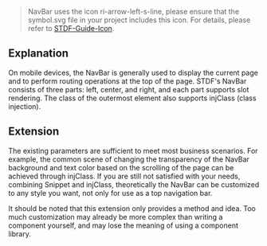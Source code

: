 > NavBar uses the icon ri-arrow-left-s-line, please ensure that the symbol.svg file in your project includes this icon. For details, please refer to [STDF-Guide-Icon](https://stdf.design/#/guide/icon).

## Explanation

On mobile devices, the NavBar is generally used to display the current page and to perform routing operations at the top of the page. STDF's NavBar consists of three parts: left, center, and right, and each part supports slot rendering. The class of the outermost element also supports injClass (class injection).

## Extension

The existing parameters are sufficient to meet most business scenarios. For example, the common scene of changing the transparency of the NavBar background and text color based on the scrolling of the page can be achieved through injClass. If you are still not satisfied with your needs, combining Snippet and injClass, theoretically the NavBar can be customized to any style you want, not only for use as a top navigation bar.

It should be noted that this extension only provides a method and idea. Too much customization may already be more complex than writing a component yourself, and may lose the meaning of using a component library.
